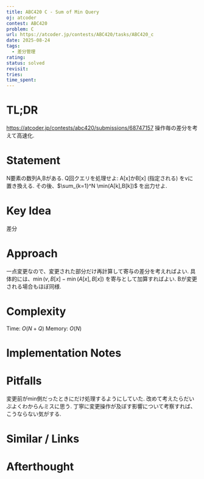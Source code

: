 ```yaml
---
title: ABC420 C - Sum of Min Query
oj: atcoder
contest: ABC420
problem: C
url: https://atcoder.jp/contests/ABC420/tasks/ABC420_c
date: 2025-08-24
tags:
  - 差分管理
rating:
status: solved
revisit:
tries:
time_spent:
---
```


# TL;DR
https://atcoder.jp/contests/abc420/submissions/68747157
操作毎の差分を考えて高速化.

# Statement
N要素の数列A,Bがある. Q回クエリを処理せよ:
A[x]かB[x] (指定される) をvに置き換える. その後、$\sum_{k=1}^N \min(A[k],B[k])$ を出力せよ.
# Key Idea
差分
# Approach
一点変更なので、変更された部分だけ再計算して寄与の差分を考えればよい.
具体的には、$\min(v,B[x] - \min(A[x],B[x])$ を寄与として加算すればよい. Bが変更される場合もほぼ同様.
# Complexity
Time: $O(N+Q)$
Memory: $O(N)$

# Implementation Notes

# Pitfalls
変更前がmin側だったときにだけ処理するようにしていた. 改めて考えたらだいぶよくわからんミスに思う.
丁寧に変更操作が及ぼす影響について考察すれば、こうならない気がする.
# Similar / Links

# Afterthought
